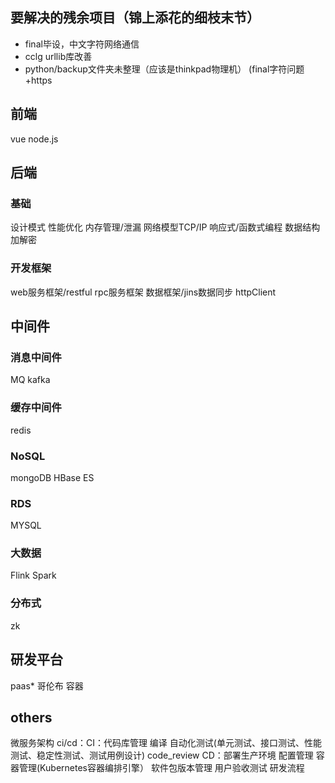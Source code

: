 ## 要解决的残余项目（锦上添花的细枝末节）

* final毕设，中文字符网络通信
* cclg urllib库改善
* python/backup文件夹未整理（应该是thinkpad物理机）
(final字符问题+https


## 前端
vue
node.js
## 后端
### 基础
设计模式
性能优化
内存管理/泄漏
网络模型TCP/IP
响应式/函数式编程
数据结构
加解密
### 开发框架
web服务框架/restful
rpc服务框架
数据框架/jins数据同步
httpClient
## 中间件
### 消息中间件
MQ
kafka
### 缓存中间件
redis
### NoSQL
mongoDB
HBase
ES
### RDS
MYSQL
### 大数据
Flink
Spark
### 分布式
zk
## 研发平台
paas*
哥伦布
容器

## others
微服务架构
ci/cd：CI：代码库管理 编译 自动化测试(单元测试、接口测试、性能测试、稳定性测试、测试用例设计) code_review CD：部署生产环境 配置管理 容器管理(Kubernetes容器编排引擎） 软件包版本管理 用户验收测试
研发流程